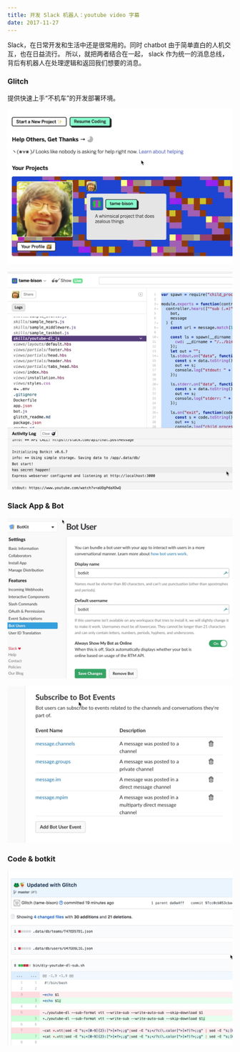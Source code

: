 ```yaml
---
title: 开发 Slack 机器人：youtube video 字幕
date: 2017-11-27
---
```


Slack，在日常开发和生活中还是很常用的。同时 chatbot 由于简单直白的人机交互，也在日益流行。
所以，就把两者结合在一起， slack 作为统一的消息总线，背后有机器人在处理逻辑和返回我们想要的消息。

### Glitch

提供快速上手“不机车”的开发部署环境。

![](media/15117976225892.jpg)


![](media/15117975829992.jpg)


### Slack App & Bot

![](media/15117977261479.jpg)

![](media/15117977468618.jpg)


### Code & botkit

![](media/15117977966698.jpg)




